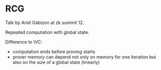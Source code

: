 # RCG

Talk by Ariel Gabizon at zk summit 12.

Repeated computation with global state.

Difference to IVC:
- computation ends before proving starts
- prover memory can depend not only on memory for one iteration but also on the size of a global state (linearly)

